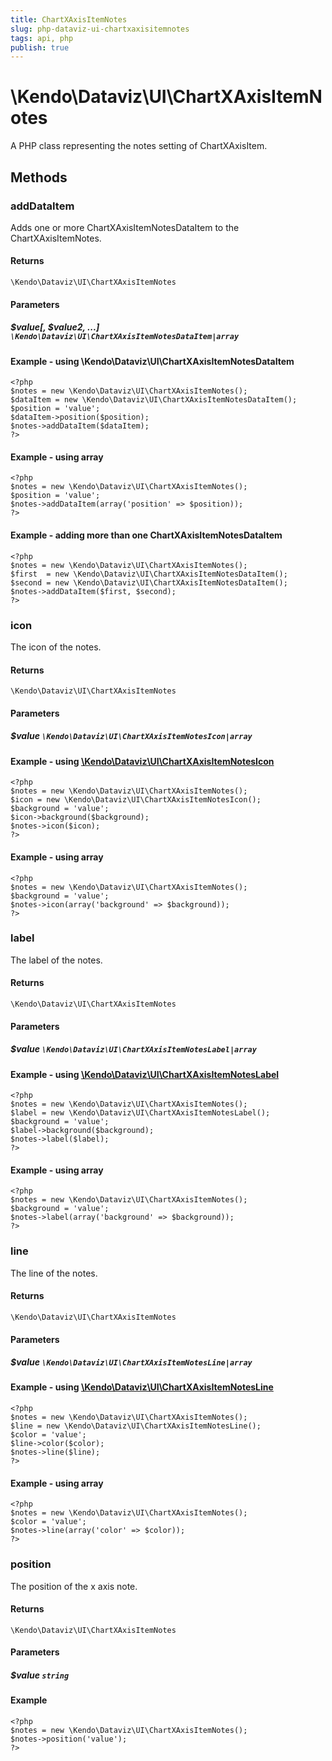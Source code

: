 ```yaml
---
title: ChartXAxisItemNotes
slug: php-dataviz-ui-chartxaxisitemnotes
tags: api, php
publish: true
---
```


# \Kendo\Dataviz\UI\ChartXAxisItemNotes

A PHP class representing the notes setting of ChartXAxisItem.


## Methods

### addDataItem

Adds one or more ChartXAxisItemNotesDataItem to the ChartXAxisItemNotes.

#### Returns
`\Kendo\Dataviz\UI\ChartXAxisItemNotes`

#### Parameters

##### $value[, $value2, ...] `\Kendo\Dataviz\UI\ChartXAxisItemNotesDataItem|array`

#### Example - using \Kendo\Dataviz\UI\ChartXAxisItemNotesDataItem

    <?php
    $notes = new \Kendo\Dataviz\UI\ChartXAxisItemNotes();
    $dataItem = new \Kendo\Dataviz\UI\ChartXAxisItemNotesDataItem();
    $position = 'value';
    $dataItem->position($position);
    $notes->addDataItem($dataItem);
    ?>

#### Example - using array

    <?php
    $notes = new \Kendo\Dataviz\UI\ChartXAxisItemNotes();
    $position = 'value';
    $notes->addDataItem(array('position' => $position));
    ?>

#### Example - adding more than one ChartXAxisItemNotesDataItem

    <?php
    $notes = new \Kendo\Dataviz\UI\ChartXAxisItemNotes();
    $first  = new \Kendo\Dataviz\UI\ChartXAxisItemNotesDataItem();
    $second = new \Kendo\Dataviz\UI\ChartXAxisItemNotesDataItem();
    $notes->addDataItem($first, $second);
    ?>

### icon

The icon of the notes.

#### Returns
`\Kendo\Dataviz\UI\ChartXAxisItemNotes`

#### Parameters

##### $value `\Kendo\Dataviz\UI\ChartXAxisItemNotesIcon|array`


#### Example - using [\Kendo\Dataviz\UI\ChartXAxisItemNotesIcon](/api/wrappers/php/Kendo/Dataviz/UI/ChartXAxisItemNotesIcon)
    <?php
    $notes = new \Kendo\Dataviz\UI\ChartXAxisItemNotes();
    $icon = new \Kendo\Dataviz\UI\ChartXAxisItemNotesIcon();
    $background = 'value';
    $icon->background($background);
    $notes->icon($icon);
    ?>

#### Example - using array

    <?php
    $notes = new \Kendo\Dataviz\UI\ChartXAxisItemNotes();
    $background = 'value';
    $notes->icon(array('background' => $background));
    ?>

### label

The label of the notes.

#### Returns
`\Kendo\Dataviz\UI\ChartXAxisItemNotes`

#### Parameters

##### $value `\Kendo\Dataviz\UI\ChartXAxisItemNotesLabel|array`


#### Example - using [\Kendo\Dataviz\UI\ChartXAxisItemNotesLabel](/api/wrappers/php/Kendo/Dataviz/UI/ChartXAxisItemNotesLabel)
    <?php
    $notes = new \Kendo\Dataviz\UI\ChartXAxisItemNotes();
    $label = new \Kendo\Dataviz\UI\ChartXAxisItemNotesLabel();
    $background = 'value';
    $label->background($background);
    $notes->label($label);
    ?>

#### Example - using array

    <?php
    $notes = new \Kendo\Dataviz\UI\ChartXAxisItemNotes();
    $background = 'value';
    $notes->label(array('background' => $background));
    ?>

### line

The line of the notes.

#### Returns
`\Kendo\Dataviz\UI\ChartXAxisItemNotes`

#### Parameters

##### $value `\Kendo\Dataviz\UI\ChartXAxisItemNotesLine|array`


#### Example - using [\Kendo\Dataviz\UI\ChartXAxisItemNotesLine](/api/wrappers/php/Kendo/Dataviz/UI/ChartXAxisItemNotesLine)
    <?php
    $notes = new \Kendo\Dataviz\UI\ChartXAxisItemNotes();
    $line = new \Kendo\Dataviz\UI\ChartXAxisItemNotesLine();
    $color = 'value';
    $line->color($color);
    $notes->line($line);
    ?>

#### Example - using array

    <?php
    $notes = new \Kendo\Dataviz\UI\ChartXAxisItemNotes();
    $color = 'value';
    $notes->line(array('color' => $color));
    ?>

### position
The position of the x axis note.

#### Returns
`\Kendo\Dataviz\UI\ChartXAxisItemNotes`

#### Parameters

##### $value `string`



#### Example 
    <?php
    $notes = new \Kendo\Dataviz\UI\ChartXAxisItemNotes();
    $notes->position('value');
    ?>

